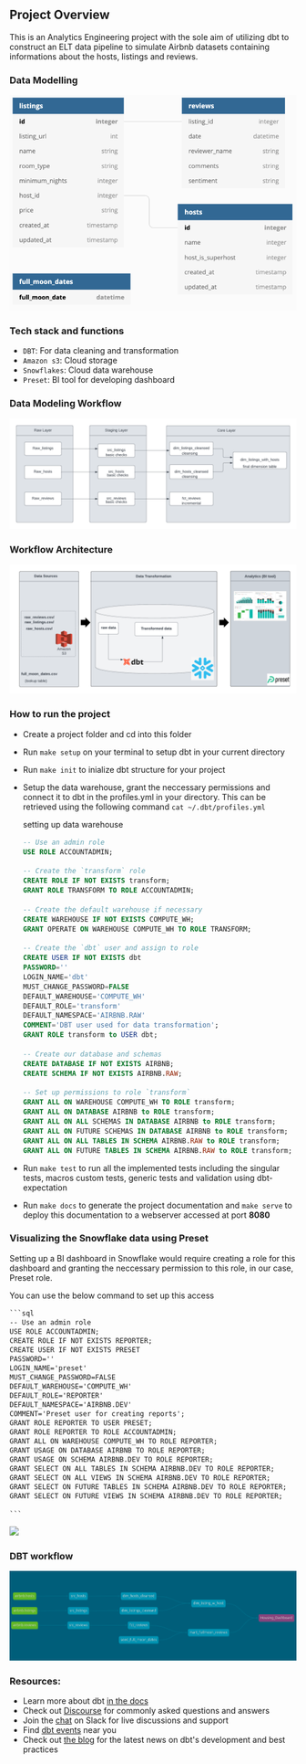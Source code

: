 ## Project Overview
This is an Analytics Engineering project with the sole aim of utilizing dbt to construct an ELT data pipeline to simulate
Airbnb datasets containing informations about the hosts, listings and reviews. 


### Data Modelling

![](https://github.com/judeleonard/Airbnb_analytics/blob/dev/assets/input_schema.png)


### Tech stack and functions
- `DBT`: For data cleaning and transformation
- `Amazon s3`: Cloud storage
- `Snowflakes`: Cloud data warehouse
- `Preset`: BI tool for developing dashboard

### Data Modeling Workflow
![](https://github.com/judeleonard/Airbnb_analytics/blob/dev/assets/Airbnb_Data_Flow.png)

### Workflow Architecture
![](https://github.com/judeleonard/Airbnb_analytics/blob/dev/assets/Airbnb_architecture.png)

### How to run the project

- Create a project folder and cd into this folder

- Run `make setup` on your terminal to setup dbt in your current directory

- Run `make init` to inialize dbt structure for your project   

- Setup the data warehouse, grant the neccessary permissions and connect it to dbt in the profiles.yml in your directory.
 This can be retrieved using the following command 
        `cat ~/.dbt/profiles.yml`

    setting up data warehouse

    ```sql
    -- Use an admin role
    USE ROLE ACCOUNTADMIN;

    -- Create the `transform` role
    CREATE ROLE IF NOT EXISTS transform;
    GRANT ROLE TRANSFORM TO ROLE ACCOUNTADMIN;

    -- Create the default warehouse if necessary
    CREATE WAREHOUSE IF NOT EXISTS COMPUTE_WH;
    GRANT OPERATE ON WAREHOUSE COMPUTE_WH TO ROLE TRANSFORM;

    -- Create the `dbt` user and assign to role
    CREATE USER IF NOT EXISTS dbt
    PASSWORD=''
    LOGIN_NAME='dbt'
    MUST_CHANGE_PASSWORD=FALSE
    DEFAULT_WAREHOUSE='COMPUTE_WH'
    DEFAULT_ROLE='transform'
    DEFAULT_NAMESPACE='AIRBNB.RAW'
    COMMENT='DBT user used for data transformation';
    GRANT ROLE transform to USER dbt;

    -- Create our database and schemas
    CREATE DATABASE IF NOT EXISTS AIRBNB;
    CREATE SCHEMA IF NOT EXISTS AIRBNB.RAW;

    -- Set up permissions to role `transform`
    GRANT ALL ON WAREHOUSE COMPUTE_WH TO ROLE transform; 
    GRANT ALL ON DATABASE AIRBNB to ROLE transform;
    GRANT ALL ON ALL SCHEMAS IN DATABASE AIRBNB to ROLE transform;
    GRANT ALL ON FUTURE SCHEMAS IN DATABASE AIRBNB to ROLE transform;
    GRANT ALL ON ALL TABLES IN SCHEMA AIRBNB.RAW to ROLE transform;
    GRANT ALL ON FUTURE TABLES IN SCHEMA AIRBNB.RAW to ROLE transform;

    ```

- Run `make test` to run all the implemented tests including the singular tests, macros custom tests, generic tests and validation using dbt-expectation

- Run `make docs` to generate the project documentation and `make serve` to deploy this documentation to a webserver accessed at port __8080__



### Visualizing the Snowflake data using Preset

Setting up a BI dashboard in Snowflake would require creating a role for this dashboard and granting the neccessary permission to this role,
in our case, Preset role.

You can use the below command to set up this access

    ```sql
    -- Use an admin role
    USE ROLE ACCOUNTADMIN;
    CREATE ROLE IF NOT EXISTS REPORTER;
    CREATE USER IF NOT EXISTS PRESET
    PASSWORD=''
    LOGIN_NAME='preset'
    MUST_CHANGE_PASSWORD=FALSE
    DEFAULT_WAREHOUSE='COMPUTE_WH'
    DEFAULT_ROLE='REPORTER'
    DEFAULT_NAMESPACE='AIRBNB.DEV'
    COMMENT='Preset user for creating reports';
    GRANT ROLE REPORTER TO USER PRESET;
    GRANT ROLE REPORTER TO ROLE ACCOUNTADMIN;
    GRANT ALL ON WAREHOUSE COMPUTE_WH TO ROLE REPORTER;
    GRANT USAGE ON DATABASE AIRBNB TO ROLE REPORTER;
    GRANT USAGE ON SCHEMA AIRBNB.DEV TO ROLE REPORTER;
    GRANT SELECT ON ALL TABLES IN SCHEMA AIRBNB.DEV TO ROLE REPORTER;
    GRANT SELECT ON ALL VIEWS IN SCHEMA AIRBNB.DEV TO ROLE REPORTER;
    GRANT SELECT ON FUTURE TABLES IN SCHEMA AIRBNB.DEV TO ROLE REPORTER;
    GRANT SELECT ON FUTURE VIEWS IN SCHEMA AIRBNB.DEV TO ROLE REPORTER;

    ```

![](https://videoapi-muybridge.vimeocdn.com/animated-thumbnails/image/f4973f3a-b7e2-4de7-bcfe-bef0a5a84edf.gif?ClientID=vimeo-core-prod&Date=1678973621&Signature=bb7365d4fcbf97c83d651e0c784374c445dc3ec0)

### DBT workflow
![](https://github.com/judeleonard/Airbnb_analytics/blob/dev/assets/dbt_workflow.png)



### Resources:
- Learn more about dbt [in the docs](https://docs.getdbt.com/docs/introduction)
- Check out [Discourse](https://discourse.getdbt.com/) for commonly asked questions and answers
- Join the [chat](https://community.getdbt.com/) on Slack for live discussions and support
- Find [dbt events](https://events.getdbt.com) near you
- Check out [the blog](https://blog.getdbt.com/) for the latest news on dbt's development and best practices

